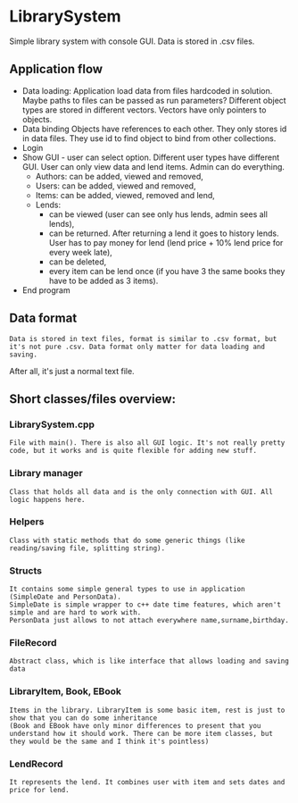 # LibrarySystem

Simple library system with console GUI.
Data is stored in .csv files.

## Application flow
- Data loading:
    Application load data from files hardcoded in solution. Maybe paths to files can be passed as run parameters?
    Different object types are stored in different vectors. Vectors have only pointers to objects.
- Data binding
    Objects have references to each other. They only stores id in data files. They use id to find object to bind from other collections.
- Login
- Show GUI - user can select option. Different user types have different GUI. User can only view data and lend items. Admin can do everything.
    - Authors: can be added, viewed and removed,
    - Users: can be added, viewed and removed,
    - Items: can be added, viewed, removed and lend,
    - Lends:
        - can be viewed (user can see only hus lends, admin sees all lends), 
        - can be returned. After returning a lend it goes to history lends. User has to pay money for lend (lend price + 10% lend price for every week late),
        - can be deleted,
        - every item can be lend once (if you have 3 the same books they have to be added as 3 items).
- End program

## Data format
    Data is stored in text files, format is similar to .csv format, but it's not pure .csv. Data format only matter for data loading and saving.
After all, it's just a normal text file.

## Short classes/files overview:
### LibrarySystem.cpp
    File with main(). There is also all GUI logic. It's not really pretty code, but it works and is quite flexible for adding new stuff.
### Library manager
    Class that holds all data and is the only connection with GUI. All logic happens here.
### Helpers
    Class with static methods that do some generic things (like reading/saving file, splitting string).
### Structs
    It contains some simple general types to use in application (SimpleDate and PersonData).
    SimpleDate is simple wrapper to c++ date time features, which aren't simple and are hard to work with.
    PersonData just allows to not attach everywhere name,surname,birthday.
### FileRecord
    Abstract class, which is like interface that allows loading and saving data
### LibraryItem, Book, EBook
    Items in the library. LibraryItem is some basic item, rest is just to show that you can do some inheritance 
    (Book and EBook have only minor differences to present that you understand how it should work. There can be more item classes, but they would be the same and I think it's pointless)
### LendRecord
    It represents the lend. It combines user with item and sets dates and price for lend.